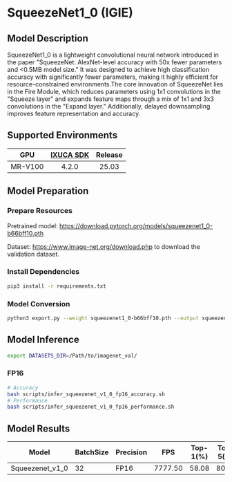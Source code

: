 # SqueezeNet1_0 (IGIE)

## Model Description

SqueezeNet1_0 is a lightweight convolutional neural network introduced in the paper "SqueezeNet: AlexNet-level accuracy with 50x fewer parameters and <0.5MB model size." It was designed to achieve high classification accuracy with significantly fewer parameters, making it highly efficient for resource-constrained environments.The core innovation of SqueezeNet lies in the Fire Module, which reduces parameters using 1x1 convolutions in the "Squeeze layer" and expands feature maps through a mix of 1x1 and 3x3 convolutions in the "Expand layer." Additionally, delayed downsampling improves feature representation and accuracy.

## Supported Environments

| GPU    | [IXUCA SDK](https://gitee.com/deep-spark/deepspark#%E5%A4%A9%E6%95%B0%E6%99%BA%E7%AE%97%E8%BD%AF%E4%BB%B6%E6%A0%88-ixuca) | Release |
| :----: | :----: | :----: |
| MR-V100 | 4.2.0     |  25.03  |

## Model Preparation

### Prepare Resources

Pretrained model: <https://download.pytorch.org/models/squeezenet1_0-b66bff10.pth>

Dataset: <https://www.image-net.org/download.php> to download the validation dataset.

### Install Dependencies

```bash
pip3 install -r requirements.txt
```

### Model Conversion

```bash
python3 export.py --weight squeezenet1_0-b66bff10.pth --output squeezenet1_0.onnx
```

## Model Inference

```bash
export DATASETS_DIR=/Path/to/imagenet_val/
```

### FP16

```bash
# Accuracy
bash scripts/infer_squeezenet_v1_0_fp16_accuracy.sh
# Performance
bash scripts/infer_squeezenet_v1_0_fp16_performance.sh
```

## Model Results

| Model           | BatchSize | Precision | FPS     | Top-1(%) | Top-5(%) |
|-----------------|-----------|-----------|---------|----------|----------|
| Squeezenet_v1_0 | 32        | FP16      | 7777.50 | 58.08    | 80.39    |
